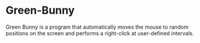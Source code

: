 # Green-Bunny
Green Bunny is a program that automatically moves the mouse to random positions on the screen and performs a right-click at user-defined intervals.
